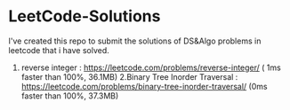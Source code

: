 # LeetCode-Solutions
I've created this repo to submit the solutions of DS&amp;Algo problems in leetcode that i have solved.
1. reverse integer : https://leetcode.com/problems/reverse-integer/ ( 1ms faster than 100%, 36.1MB) 
2.Binary Tree Inorder Traversal : https://leetcode.com/problems/binary-tree-inorder-traversal/ (0ms faster than 100%, 37.3MB)
